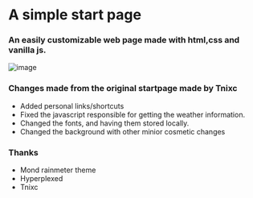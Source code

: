 # A simple start page

### An easily customizable web page made with html,css and vanilla js.

![image](https://github.com/d-solis/startpageV5/assets/43517199/099886f8-c0c6-4c8a-bb2d-705a6542ba15)

### Changes made from the original startpage made by Tnixc

 - Added personal links/shortcuts
 - Fixed the javascript responsible for getting the weather information.
 - Changed the fonts, and having them stored locally.
 - Changed the background with other minior cosmetic changes

### Thanks

 - Mond rainmeter theme
 - Hyperplexed
 - Tnixc 

